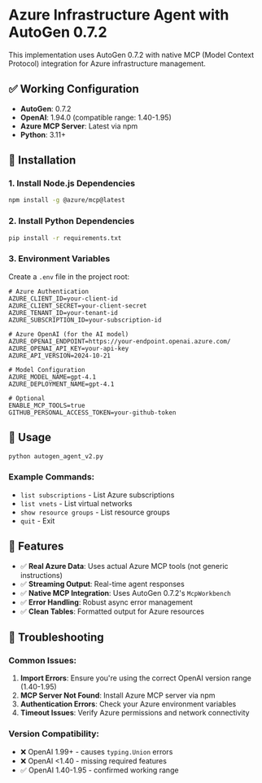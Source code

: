 # Azure Infrastructure Agent with AutoGen 0.7.2

This implementation uses AutoGen 0.7.2 with native MCP (Model Context Protocol) integration for Azure infrastructure management.

## ✅ **Working Configuration**

- **AutoGen**: 0.7.2
- **OpenAI**: 1.94.0 (compatible range: 1.40-1.95)
- **Azure MCP Server**: Latest via npm
- **Python**: 3.11+

## 🚀 **Installation**

### 1. Install Node.js Dependencies
```bash
npm install -g @azure/mcp@latest
```

### 2. Install Python Dependencies
```bash
pip install -r requirements.txt
```

### 3. Environment Variables
Create a `.env` file in the project root:

```env
# Azure Authentication
AZURE_CLIENT_ID=your-client-id
AZURE_CLIENT_SECRET=your-client-secret
AZURE_TENANT_ID=your-tenant-id
AZURE_SUBSCRIPTION_ID=your-subscription-id

# Azure OpenAI (for the AI model)
AZURE_OPENAI_ENDPOINT=https://your-endpoint.openai.azure.com/
AZURE_OPENAI_API_KEY=your-api-key
AZURE_API_VERSION=2024-10-21

# Model Configuration
AZURE_MODEL_NAME=gpt-4.1
AZURE_DEPLOYMENT_NAME=gpt-4.1

# Optional
ENABLE_MCP_TOOLS=true
GITHUB_PERSONAL_ACCESS_TOKEN=your-github-token
```

## 🎯 **Usage**

```bash
python autogen_agent_v2.py
```

### Example Commands:
- `list subscriptions` - List Azure subscriptions
- `list vnets` - List virtual networks  
- `show resource groups` - List resource groups
- `quit` - Exit

## 🔧 **Features**

- ✅ **Real Azure Data**: Uses actual Azure MCP tools (not generic instructions)
- ✅ **Streaming Output**: Real-time agent responses
- ✅ **Native MCP Integration**: Uses AutoGen 0.7.2's `McpWorkbench`
- ✅ **Error Handling**: Robust async error management
- ✅ **Clean Tables**: Formatted output for Azure resources

## 🐛 **Troubleshooting**

### Common Issues:

1. **Import Errors**: Ensure you're using the correct OpenAI version range (1.40-1.95)
2. **MCP Server Not Found**: Install Azure MCP server via npm
3. **Authentication Errors**: Check your Azure environment variables
4. **Timeout Issues**: Verify Azure permissions and network connectivity

### Version Compatibility:
- ❌ OpenAI 1.99+ - causes `typing.Union` errors
- ❌ OpenAI <1.40 - missing required features  
- ✅ OpenAI 1.40-1.95 - confirmed working range
